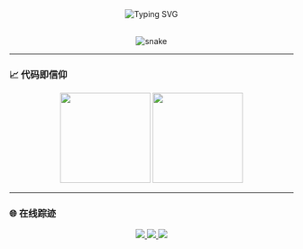 <!--
 ██████╗ ███████╗██╗   ██╗███████╗██╗      █████╗ ████████╗ ██████╗ ██████╗ 
██╔════╝ ██╔════╝██║   ██║██╔════╝██║     ██╔══██╗╚══██╔══╝██╔═══██╗██╔══██╗
██║  ███╗█████╗  ██║   ██║█████╗  ██║     ███████║   ██║   ██║   ██║██████╔╝
██║   ██║██╔══╝  ╚██╗ ██╔╝██╔══╝  ██║     ██╔══██║   ██║   ██║   ██║██╔══██╗
╚██████╔╝███████╗ ╚████╔╝ ███████╗███████╗██║  ██║   ██║   ╚██████╔╝██║  ██║
 ╚═════╝ ╚══════╝  ╚═══╝  ╚══════╝╚══════╝╚═╝  ╚═╝   ╚═╝    ╚═════╝ ╚═╝  ╚═╝
-->

<div align="center">
  <img src="https://readme-typing-svg.demolab.com?font=Fira+Code&size=24&duration=2500&pause=500&color=00FFA3&center=true&vCenter=true&width=600&lines=Building+the+future+with+Vue+and+JavaScript;Less+talk,+more+code;Open+Source+Builder;UI+%2F+UX+Craftsman" alt="Typing SVG" />
</div>

<br/>

<!-- 贡献蛇动画（酷炫必备） -->
<p align="center">
  <img src="https://raw.githubusercontent.com/your-username/your-username/output/github-contribution-grid-snake.svg" alt="snake" />
</p>

---

### 📈 代码即信仰

<p align="center">
  <img height="160" src="https://github-readme-stats.vercel.app/api?username=your-username&show_icons=true&theme=onedark&count_private=true&include_all_commits=true&hide_border=true" />
  <img height="160" src="https://github-readme-stats.vercel.app/api/top-langs/?username=your-username&layout=compact&theme=onedark&hide_border=true&langs_count=6" />
</p>

---

### 🌐 在线踪迹

<p align="center">
  <a href="https://your-portfolio.com" target="_blank">
    <img src="https://img.shields.io/badge/Portfolio-000000?style=for-the-badge&logo=vercel&logoColor=white" />
  </a>
  <a href="https://twitter.com/your-twitter" target="_blank">
    <img src="https://img.shields.io/badge/Twitter-1DA1F2?style=for-the-badge&logo=twitter&logoColor=white" />
  </a>
  <a href="mailto:your-email@example.com">
    <img src="https://img.shields.io/badge/Email-D14836?style=for-the-badge&logo=gmail&logoColor=white" />
  </a>
</p>

<!--
✨ 保持简洁。代码自会说话。
-->